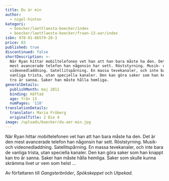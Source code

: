 ```yaml
---
title: Du är min
author:
  - nigel-hinton
kategori:
  - boecker/laettlaesta-boecker/index
  - boecker/laettlaesta-boecker/fraan-13-aar/index
isbn: 978-91-86579-20-3
price: 83
published: true
discontinued: false
shortDescription: >-
  När Ryan hittar mobiltelefonen vet han att han bara måste ha den. Det är den
  mest avancerade telefon han någonsin har sett. Röststyrning. Musik- och
  videonedladdning. Satellitspårning. En massa tevekanaler, och inte bara de
  vanliga trista, utan speciella kanaler. Den kan göra saker som han knappt kan
  tro är sanna. Saker han måste hålla hemliga.
generalDetails:
  publishMonth: maj 2011
  binding: Häftad
  age: från 13
  numPages: '110'
translationDetails:
  translator: Maria Fröberg
  originalTitle: 2 Die 4
image: /uploads/boecker/du-aer-min.jpg
---
```

När Ryan hittar mobiltelefonen vet han att han bara måste ha den. Det är den mest avancerade telefon han någonsin har sett. Röststyrning. Musik- och videonedladdning. Satellitspårning. En massa tevekanaler, och inte bara de vanliga trista, utan speciella kanaler. Den kan göra saker som han knappt kan tro är sanna. Saker han måste hålla hemliga. Saker som skulle kunna skrämma livet ur vem som helst …

Av författaren till _Gangsterbröder_, _Spökskeppet_ och _Utpekad_.
